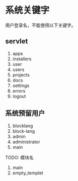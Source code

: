 # 系统关键字

用户登录名，不能使用以下关键字。

## servlet

1. apps
2. installers
3. user
4. users
5. projects
6. docs
7. settings
8. errors
9. logout

## 系统预留用户

1. blocklang
2. block-lang
3. admin
4. administrator
5. main

TODO: 模块名

1. main
2. empty_templet
